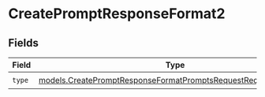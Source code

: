 # CreatePromptResponseFormat2


## Fields

| Field                                                                                                                                  | Type                                                                                                                                   | Required                                                                                                                               | Description                                                                                                                            |
| -------------------------------------------------------------------------------------------------------------------------------------- | -------------------------------------------------------------------------------------------------------------------------------------- | -------------------------------------------------------------------------------------------------------------------------------------- | -------------------------------------------------------------------------------------------------------------------------------------- |
| `type`                                                                                                                                 | [models.CreatePromptResponseFormatPromptsRequestRequestBodyType](../models/createpromptresponseformatpromptsrequestrequestbodytype.md) | :heavy_check_mark:                                                                                                                     | N/A                                                                                                                                    |